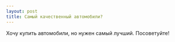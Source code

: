 ```yaml
---
layout: post 
title: Самый качественный автомобили? 
--- 
```

Хочу купить автомобили,  но нужен самый лучший. Посоветуйте!